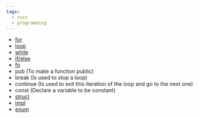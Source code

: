 ```yaml
---
tags:
  - rust
  - programming
---
```

- [for](Common-programming-concepts.md#For)
- [loop](Common-programming-concepts.md#Loop)
- [while](Common-programming-concepts.md#While)
- [If/else](Common-programming-concepts.md#if/else)
- [fn](Common-programming-concepts.md#Functions) 
- pub (To make a function public)
- break  (Is used to stop a loop)
- continue (Is used to exit this iteration of the loop and go to the next one)
- const (Declare a variable to be constant)
- [struct](structures.md)
- [impl](methods.md)
- [enum](enumerations)